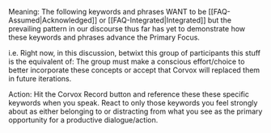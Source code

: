 Meaning: The following keywords and phrases WANT to be [[FAQ-Assumed|Acknowledged]] or [[FAQ-Integrated|Integrated]] but the prevailing pattern in our discourse thus far has yet to demonstrate how these keywords and phrases advance the Primary Focus. 

i.e.  Right now, in this discussion, betwixt this group of participants this stuff is the equivalent of: The group must make a conscious effort/choice to better incorporate these concepts or accept that Corvox will replaced them in future iterations. 

Action: Hit the Corvox Record button and reference these these specific keywords when you speak.  React to only those keywords you feel strongly about as either belonging to or distracting from what you see as the primary opportunity for a productive dialogue/action.      